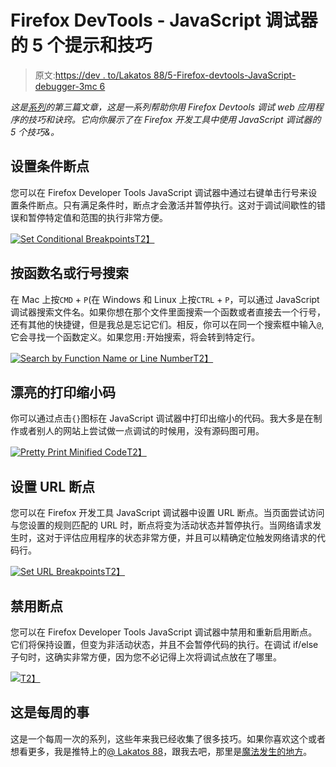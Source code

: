 # Firefox DevTools - JavaScript 调试器的 5 个提示和技巧

> 原文:[https://dev . to/Lakatos 88/5-Firefox-devtools-JavaScript-debugger-3mc 6](https://dev.to/lakatos88/5-tips-and-tricks-for-firefox-devtools-javascript-debugger-3mc6)

*这是[系列](http://alexlakatos.com/devtricks/)的第三篇文章，这是一系列帮助你用 Firefox Devtools 调试 web 应用程序的技巧和诀窍。它向你展示了在 Firefox 开发工具中使用 JavaScript 调试器的 5 个技巧&。*

## [](#set-conditional-breakpoints)设置条件断点

您可以在 Firefox Developer Tools JavaScript 调试器中通过右键单击行号来设置条件断点。只有满足条件时，断点才会激活并暂停执行。这对于调试间歇性的错误和暂停特定值和范围的执行非常方便。

[![Set Conditional Breakpoints](../Images/a9fefdabd992fe2cee7e79237ea8ef5b.png)T2】](https://res.cloudinary.com/practicaldev/image/fetch/s--JW9iBMQl--/c_limit%2Cf_auto%2Cfl_progressive%2Cq_66%2Cw_880/http://alexlakatos.com/img/posts/devtricks/debugger/debugger-conditional-breakpoint.gif)

## [](#search-by-function-name-or-line-number)按函数名或行号搜索

在 Mac 上按`CMD` + `P`(在 Windows 和 Linux 上按`CTRL` + `P`，可以通过 JavaScript 调试器搜索文件名。如果你想在那个文件里面搜索一个函数或者直接去一个行号，还有其他的快捷键，但是我总是忘记它们。相反，你可以在同一个搜索框中输入`@`,它会寻找一个函数定义。如果您用`:`开始搜索，将会转到特定行。

[![Search by Function Name or Line Number](../Images/44883b908ee98b387cb2e561729ad658.png)T2】](https://res.cloudinary.com/practicaldev/image/fetch/s--3aKYZUHL--/c_limit%2Cf_auto%2Cfl_progressive%2Cq_66%2Cw_880/http://alexlakatos.com/img/posts/devtricks/debugger/debugger-search.gif)

## [](#pretty-print-minified-code)漂亮的打印缩小码

你可以通过点击`{}`图标在 JavaScript 调试器中打印出缩小的代码。我大多是在制作或者别人的网站上尝试做一点调试的时候用，没有源码图可用。

[![Pretty Print Minified Code](../Images/6b2301c044b8ca10c6f9b06d032b7962.png)T2】](https://res.cloudinary.com/practicaldev/image/fetch/s--z-hzvLTq--/c_limit%2Cf_auto%2Cfl_progressive%2Cq_66%2Cw_880/http://alexlakatos.com/img/posts/devtricks/debugger/debugger-pretty-print.gif)

## [](#set-url-breakpoints)设置 URL 断点

您可以在 Firefox 开发工具 JavaScript 调试器中设置 URL 断点。当页面尝试访问与您设置的规则匹配的 URL 时，断点将变为活动状态并暂停执行。当网络请求发生时，这对于评估应用程序的状态非常方便，并且可以精确定位触发网络请求的代码行。

[![Set URL Breakpoints](../Images/c15d9ccab2d722ad2ae909d3fb083d0e.png)T2】](https://res.cloudinary.com/practicaldev/image/fetch/s--XO8INGl---/c_limit%2Cf_auto%2Cfl_progressive%2Cq_66%2Cw_880/http://alexlakatos.com/img/posts/devtricks/debugger/debugger-url-breakpoint.gif)

## [](#disable-breakpoints)禁用断点

您可以在 Firefox Developer Tools JavaScript 调试器中禁用和重新启用断点。它们将保持设置，但变为非活动状态，并且不会暂停代码的执行。在调试 if/else 子句时，这确实非常方便，因为您不必记得上次将调试点放在了哪里。

[![](../Images/bf0f9b8e803cd33f7a39f42f887a893c.png)T2】](https://res.cloudinary.com/practicaldev/image/fetch/s--Lns_AhRw--/c_limit%2Cf_auto%2Cfl_progressive%2Cq_66%2Cw_880/http://alexlakatos.com/img/posts/devtricks/debugger/debugger-disable-breakpoint.gif)

## [](#its-a-weekly-thing)这是每周的事

这是一个每周一次的系列，这些年来我已经收集了很多技巧。如果你喜欢这个或者想看更多，我是推特上的[@ Lakatos 88](https://twitter.com/lakatos88)，跟我去吧，那里是[魔法发生的地方](https://twitter.com/lakatos88/status/1122092752542621696)。